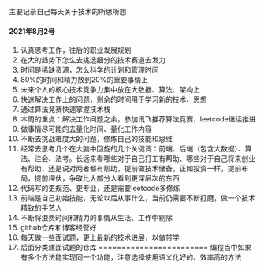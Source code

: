 主要记录自己每天关于技术的所思所想
#### 2021年8月2号
1. 认真思考工作，往后的职业发展规划
2. 在大的趋势下怎么去挑选细分的技术赛道去发力
3. 时间是稀缺资源，怎么科学的计划和管理时间
4. 80%的时间和精力放到20%的重要事情上
5. 未来个人的核心技术竞争力集中放在大数据、算法、架构上
6. 快速解决工作上的问题，剩余的时间用于学习新的技术、思想
7. 通过算法竞赛快速掌握技术栈
8. 本周的重点：解决工作问题之余，参加讯飞推荐算法竞赛，leetcode继续推进
9. 做事情尽可能的去量化时间、量化工作内容
10. 不断去挑战难度大的问题，修炼自己的技能和思维
11. 经常去思考几个在大脑中回旋的几个关键词：前端、后端（包含大数据）、算法、注会、法考。长远来看哪些对于自己打工有帮助、哪些对于自己将来创业有帮助，还是说对两者都有帮助，提前做技术储备，正如投资一样，提前布局，提前埋伏，争取比大部分人看到更深层次的东西
12. 代码写的更规范、更专业，还是需要leetcode多修炼
13. 前端是自己初始技能，无论以后从事什么，当前仍需要不断打磨，做一个技术精致的手艺人
14. 不断将浪费时间和精力的事情从生活、工作中剔除
15. github仓库和博客经营好
16. 每天做一些面试题，更上最新的技术进展，以做带学
17. 后面分类建面试题的仓库
========================
编程当中如果有多个方法能实现同一个功能，注意选择使用语义化好的、效率高的方法